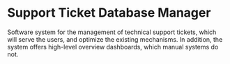 # Support Ticket Database Manager

Software system for the management of technical support tickets, which will serve the users, and optimize the existing mechanisms.
In addition, the system offers high-level overview dashboards, which manual systems do not.
